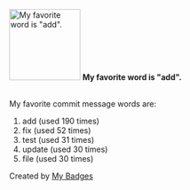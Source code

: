 <img src="https://my-badges.github.io/my-badges/favorite-word.png" alt="My favorite word is &quot;add&quot;." title="My favorite word is &quot;add&quot;." width="128">
<strong>My favorite word is &quot;add&quot;.</strong>
<br><br>

My favorite commit message words are:

1. add (used 190 times)
2. fix (used 52 times)
3. test (used 31 times)
4. update (used 30 times)
5. file (used 30 times)


Created by <a href="https://github.com/my-badges/my-badges">My Badges</a>
